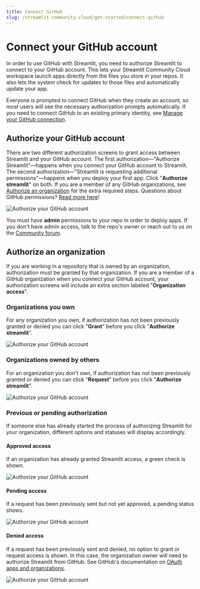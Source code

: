 ```yaml
---
title: Connect GitHub
slug: /streamlit-community-cloud/get-started/connect-github
---
```


# Connect your GitHub account

In order to use GitHub with Streamlit, you need to authorize Streamlit to connect to your GitHub account. This lets your Streamlit Community Cloud workspace launch apps directly from the files you store in your repos. It also lets the system check for updates to those files and automatically update your app.

Everyone is prompted to connect GitHub when they create an account, so most users will see the necessary authorization prompts automatically. If you need to connect GitHub to an existing primary identity, see [Manage your GitHub connection](/streamlit-community-cloud/manage-your-account/manage-your-github-connection).

## Authorize your GitHub account

There are two different authorization screens to grant access between Streamlit and your GitHub account. The first authorization&mdash;"Authorize Streamlit"&mdash;happens when you connect your GitHub account to Streamlit. The second authorization&mdash;"Streamlit is requesting additional permissions"&mdash;happens when you deploy your first app. Click "**Authorize streamlit**" on both. If you are a member of any GitHub organizations, see [Authorize an organization](#authorize-an-organization) for the extra required steps. Questions about GitHub permissions? [Read more here](/streamlit-community-cloud/troubleshooting#github-integration)!

<Image alt="Authorize your GitHub account" src="/images/streamlit-community-cloud/GitHub-auth-none.png" />

<Important>

You must have **admin** permissions to your repo in order to deploy apps. If you don't have admin access, talk to the repo's owner or reach out to us on the [Community forum](https://discuss.streamlit.io/).

</Important>

## Authorize an organization

If you are working in a repository that is owned by an organization, authorization must be granted by that organization. If you are a member of a GitHub organization when you connect your GitHub account, your authorization screens will include an extra section labeled "**Organization access**".

### Organizations you own

For any organization you own, if authorization has not been previously granted or denied you can click "**Grant**" before you click "**Authorize streamlit**".

<Image alt="Authorize your GitHub account" src="/images/streamlit-community-cloud/GitHub-auth-grant.png" />

### Organizations owned by others

For an organization you don't own, if authorization has not been previously granted or denied you can click "**Request**" before you click "**Authorize streamlit**".

<div style={{ maxWidth: '80%', margin: 'auto' }}>
<Image alt="Authorize your GitHub account" src="/images/streamlit-community-cloud/GitHub-auth-request-XL.png" />
</div>

### Previous or pending authorization

If someone else has already started the process of authorizing Streamlit for your organization, different options and statuses will display accordingly.

#### Approved access

If an organization has already granted Streamlit access, a green check is shown.

<div style={{ maxWidth: '60%', margin: 'auto' }}>
<Image alt="Authorize your GitHub account" src="/images/streamlit-community-cloud/GitHub-auth-granted-XL.png" clean />
</div>

#### Pending access

If a request has been previously sent but not yet approved, a pending status shows.

<div style={{ maxWidth: '60%', margin: 'auto' }}>
<Image alt="Authorize your GitHub account" src="/images/streamlit-community-cloud/GitHub-auth-pending-XL.png" clean />
</div>

#### Denied access

If a request has been previously sent and denied, no option to grant or request access is shown. In this case, the organization owner will need to authorize Streamlit from GitHub. See GitHub's documentation on [OAuth apps and organizations](https://docs.github.com/en/apps/oauth-apps/using-oauth-apps/authorizing-oauth-apps#oauth-apps-and-organizations).

<div style={{ maxWidth: '60%', margin: 'auto' }}>
<Image alt="Authorize your GitHub account" src="/images/streamlit-community-cloud/GitHub-auth-denied-XL.png" clean />
</div>
